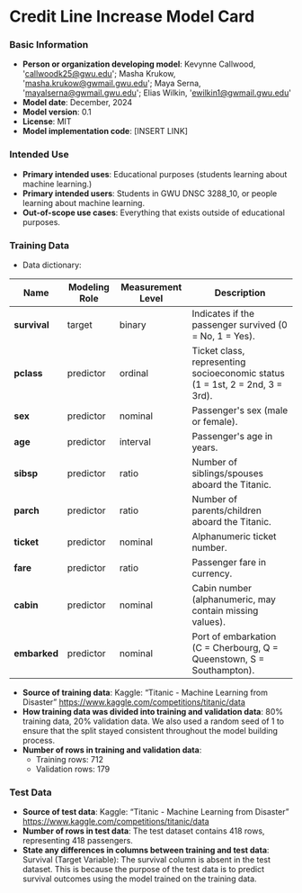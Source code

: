 # Credit Line Increase Model Card

### Basic Information

* **Person or organization developing model**: Kevynne Callwood, 'callwoodk25@gwu.edu'; Masha Krukow, 'masha.krukow@gwmail.gwu.edu'; Maya Serna, 'mayalserna@gwmail.gwu.edu'; Elias Wilkin, 'ewilkin1@gwmail.gwu.edu' 
* **Model date**: December, 2024
* **Model version**: 0.1
* **License**: MIT
* **Model implementation code**: [INSERT LINK]

### Intended Use
* **Primary intended uses**: Educational purposes (students learning about machine learning.)
* **Primary intended users**: Students in GWU DNSC 3288_10, or people learning about machine learning.
* **Out-of-scope use cases**: Everything that exists outside of educational purposes.

### Training Data

* Data dictionary: 

| **Name**        | **Modeling Role**     | **Measurement Level** | **Description**                                                                 |
|------------------|-----------------------|------------------------|---------------------------------------------------------------------------------|
| **survival**     | target               | binary                | Indicates if the passenger survived (0 = No, 1 = Yes).                         |
| **pclass**       | predictor            | ordinal               | Ticket class, representing socioeconomic status (1 = 1st, 2 = 2nd, 3 = 3rd).   |
| **sex**          | predictor            | nominal               | Passenger's sex (male or female).                                              |
| **age**          | predictor            | interval              | Passenger's age in years.                                                      |
| **sibsp**        | predictor            | ratio                 | Number of siblings/spouses aboard the Titanic.                                 |
| **parch**        | predictor            | ratio                 | Number of parents/children aboard the Titanic.                                 |
| **ticket**       | predictor            | nominal               | Alphanumeric ticket number.                                                    |
| **fare**         | predictor            | ratio                 | Passenger fare in currency.                                                    |
| **cabin**        | predictor            | nominal               | Cabin number (alphanumeric, may contain missing values).                       |
| **embarked**     | predictor            | nominal               | Port of embarkation (C = Cherbourg, Q = Queenstown, S = Southampton).          |

* **Source of training data**: Kaggle: “Titanic - Machine Learning from Disaster” https://www.kaggle.com/competitions/titanic/data
* **How training data was divided into training and validation data**: 80% training data, 20% validation data. We also used a random seed of 1 to ensure that the split stayed consistent throughout the model building process.
* **Number of rows in training and validation data**:
  * Training rows: 712
  * Validation rows: 179

### Test Data
* **Source of test data**: Kaggle: “Titanic - Machine Learning from Disaster” https://www.kaggle.com/competitions/titanic/data
* **Number of rows in test data**: The test dataset contains 418 rows, representing 418 passengers.
* **State any differences in columns between training and test data**: Survival (Target Variable): The survival column is absent in the test dataset. This is because the purpose of the test data is to predict survival outcomes using the model trained on the training data.

